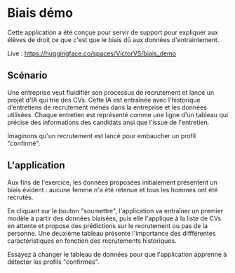 # Biais démo

Cette application a été conçue pour servir de support pour expliquer aux élèves de droit ce que c'est que le biais dû aux données d'entraintement.

Live : https://huggingface.co/spaces/VictorVS/biais_demo 

## Scénario

Une entreprise veut fluidifier son processus de recrutement et lance un projet d'IA qui trie des CVs. Cette IA est entraînée avec l'historique d'entretiens de recrutement ménés dans la entreprise et les données utilisées. Chaque entretien est représenté comme une ligne d'un tableau qui précise des informations des candidats ansi que l'issue de l'entretien. 

Imaginons qu'un recrutement est lancé pour embaucher un profil "confirmé".

## L'application

Aux fins de l'exercice, les données proposées initialement présentent un biais évident : aucune femme n'a été retenue et tous les hommes ont été recrutés.  

En cliquant sur le bouton "soumettre", l'application va entraîner un premier modèle à partir des données biaisées, puis elle l'applique à la liste de CVs en attente et propose des prédictions sur le recrutement ou pas de la personne. Une deuxième tableau présente l'importance des diffférentes caractéristiques en fonction des recrutements historiques.

Essayez à changer le tableau de données pour que l'application apprenne à détecter les profils "confirmés".

 